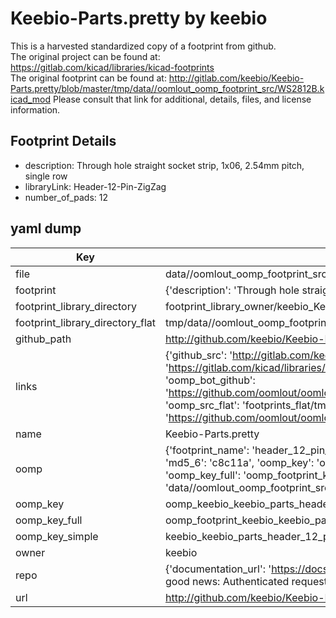 # Keebio-Parts.pretty by keebio  
This is a harvested standardized copy of a footprint from github.  
The original project can be found at:  
https://gitlab.com/kicad/libraries/kicad-footprints  
The original footprint can be found at:
http://gitlab.com/keebio/Keebio-Parts.pretty/blob/master/tmp/data//oomlout_oomp_footprint_src/WS2812B.kicad_mod
Please consult that link for additional, details, files, and license information.  
## Footprint Details
* description: Through hole straight socket strip, 1x06, 2.54mm pitch, single row  
* libraryLink: Header-12-Pin-ZigZag  
* number_of_pads: 12  
## yaml dump  
| Key | Value |  
| --- | --- |  
| file | data//oomlout_oomp_footprint_src/Keebio-Parts.pretty/Header-12-Pin-ZigZag.kicad_mod |  
| footprint | {'description': 'Through hole straight socket strip, 1x06, 2.54mm pitch, single row', 'libraryLink': 'Header-12-Pin-ZigZag', 'number_of_pads': 12} |  
| footprint_library_directory | footprint_library_owner/keebio_Keebio-Parts.pretty |  
| footprint_library_directory_flat | tmp/data//oomlout_oomp_footprint_src/footprints_flat/keebio_keebio_parts_header_12_pin_zigzag/working |  
| github_path | http://github.com/keebio/Keebio-Parts.pretty/blob/master/tmp/data//oomlout_oomp_footprint_src/Header-12-Pin-ZigZag.kicad_mod |  
| links | {'github_src': 'http://gitlab.com/keebio/Keebio-Parts.pretty/blob/master/tmp/data//oomlout_oomp_footprint_src/WS2812B.kicad_mod', 'github_src_repo': 'https://gitlab.com/kicad/libraries/kicad-footprints', 'oomp_bot': 'tmp/data//oomlout_oomp_footprint_src/footprints/keebio_keebio_parts_header_12_pin_zigzag/working', 'oomp_bot_github': 'https://github.com/oomlout/oomlout_oomp_footprint_bot/tree/main/tmp/data//oomlout_oomp_footprint_src/footprints/keebio_keebio_parts_header_12_pin_zigzag/working', 'oomp_src_flat': 'footprints_flat/tmp/data//oomlout_oomp_footprint_src/footprints_flat/keebio_keebio_parts_header_12_pin_zigzag/working', 'oomp_src_flat_github': 'https://github.com/oomlout/oomlout_oomp_footprint_src/tree/main/tmp/data//oomlout_oomp_footprint_src/footprints_flat/keebio_keebio_parts_header_12_pin_zigzag/working'} |  
| name | Keebio-Parts.pretty |  
| oomp | {'footprint_name': 'header_12_pin_zigzag', 'library_name': 'keebio_parts', 'md5': 'c8c11a7de2c0a2ffa093d7b5e00ac9b8', 'md5_10': 'c8c11a7de2', 'md5_5': 'c8c11', 'md5_6': 'c8c11a', 'oomp_key': 'oomp_keebio_keebio_parts_header_12_pin_zigzag', 'oomp_key_extra': 'oomp_footprint_keebio_keebio_parts_header_12_pin_zigzag', 'oomp_key_full': 'oomp_footprint_keebio_keebio_parts_header_12_pin_zigzag_c8c11a', 'oomp_key_simple': 'keebio_keebio_parts_header_12_pin_zigzag', 'original_filename': 'data//oomlout_oomp_footprint_src/Keebio-Parts.pretty/Header-12-Pin-ZigZag.kicad_mod', 'owner_name': 'keebio'} |  
| oomp_key | oomp_keebio_keebio_parts_header_12_pin_zigzag |  
| oomp_key_full | oomp_footprint_keebio_keebio_parts_header_12_pin_zigzag |  
| oomp_key_simple | keebio_keebio_parts_header_12_pin_zigzag |  
| owner | keebio |  
| repo | {'documentation_url': 'https://docs.github.com/rest/overview/resources-in-the-rest-api#rate-limiting', 'message': "API rate limit exceeded for 84.66.142.224. (But here's the good news: Authenticated requests get a higher rate limit. Check out the documentation for more details.)"} |  
| url | http://github.com/keebio/Keebio-Parts.pretty |  

